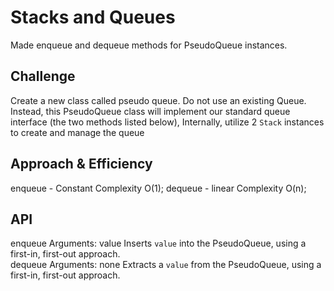 # Stacks and Queues
Made enqueue and dequeue methods for PseudoQueue instances.

## Challenge
Create a new class called pseudo queue.
    Do not use an existing Queue.
    Instead, this PseudoQueue class will implement our standard queue interface (the two methods listed below),
    Internally, utilize 2 `Stack` instances to create and manage the queue

## Approach & Efficiency
enqueue - Constant Complexity O(1);
dequeue - linear Complexity O(n);

## API
enqueue
    Arguments: value
    Inserts `value` into the PseudoQueue, using a first-in, first-out approach.  
dequeue
    Arguments: none
    Extracts a `value` from the PseudoQueue, using a first-in, first-out approach.  